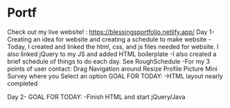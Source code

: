 # Portf

Check out my live website! : https://blessingsportfolio.netlify.app/
Day 1- Creating an idea for website and creating a schedule to make website
-Today, I created and linked the html, css, and js files needed for website. I also linked jQuery to my JS and added HTML boilerplate
-I also created a brief schedule of things to do each day. See RoughSchedule
-For my 3 points of user contact:
Drag Navigation around
Resize Profile Picture
Mini Survey where you Select an option
GOAL FOR TODAY:
-HTML layout nearly completed

Day 2-
GOAL FOR TODAY:
-Finish HTML and start jQuery/Java
